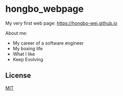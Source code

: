 # hongbo_webpage

My very first web page: https://hongbo-wei.github.io

About me:

- My career of a software engineer
- My boxing life
- What I like
- Keep Evolving

## License

[MIT](LICENSE.md)
